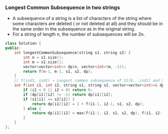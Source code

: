 ### Longest Common Subsequence in two strings
- A subsequence of a string is a list of characters of the string where some characters are deleted ( or not deleted at all) and they should be in the same order in the subsequence as in the original string.
- For a string of length n, the number of subsequences will be 2n.

```cpp
class Solution {
public:
    int longestCommonSubsequence(string s1, string s2) {
        int n = s1.size();
        int m = s2.size();
        vector<vector<int>> dp(n, vector<int>(m, -1));
        return f(n-1, m-1, s1, s2, dp);
    }
    // f(ind1, ind2) → Longest common subsequence of S1[0...ind1] and S2[0...ind2]
    int f(int i1, int i2, string s1, string s2, vector<vector<int>>& dp){
        if (i1 < 0 || i2 < 0) return 0;
        if (dp[i1][i2] != -1) return dp[i1][i2];
        if (s1[i1] == s2[i2]) {
            return dp[i1][i2] = 1 + f(i1-1, i2-1, s1, s2, dp);
        } else {
            return dp[i1][i2] = max(f(i1-1, i2, s1, s2, dp), f(i1, i2-1, s1, s2, dp));
        }    
    }
};
```